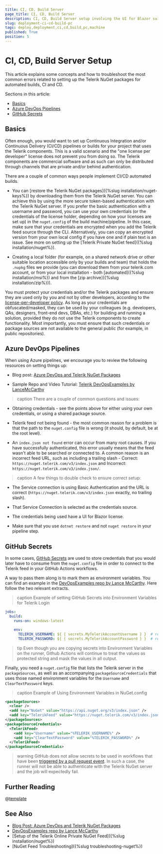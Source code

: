 ```yaml
---
title: CI, CD, Build Server
page_title: CI, CD, Build Server
description: CI, CD, Build Server setup involving the UI for Blazor suite.
slug: deployment-ci-cd-build-pc
tags: deploy,deployment,ci,cd,build,pc,machine
published: True
position: 5
---
```


# CI, CD, Build Server Setup

This article explains some concepts and how to troubleshoot the most common errors related to setting up the Telerik NuGet packages for automated builds, CI and CD.

Sections in this article:


* [Basics](#basics)
* [Azure DevOps Pipelines](#azure-devops-pipelines)
* [GitHub Secrets](#github-secrets)

## Basics

Often enough, you would want to set up Continuous Integration and/or Continuous Delivery (CI/CD) pipelines or builds for your project that uses the Telerik components. This is a valid scenario and the "one license per developer" license does not prevent you from doing so. The Telerik components are commercial software and as such can only be distributed through channels that are private and/or behind authentication.

There are a couple of common ways people implement CI/CD automated builds.

* You can [restore the Telerik NuGet packages]({%slug installation/nuget-keys%}) by downloading them from the Telerik NuGet server. You can achieve this by using the more secure token-based authentication with the Telerik NuGet server. If you prefer the basic authentication with a username and password, you can use your own credentials (or the credentials of the license holder, depending on how your licenses are set up) in the `nuget.config` of the build machine/pipeline. In this case, make sure that your credentials are encrypted when you add the Telerik feed source through the CLI. Alternatively, you can copy an encrypted version from your own local config if you have one and if plain text is an issue. See more on setting up the [Telerik Private NuGet feed]({%slug installation/nuget%}).

* Creating a local folder (for example, on a shared network drive or other suitable location accessible only by your builds and team) that holds the `.nupkg` files we provide (you can download them from your telerik.com account, or from your local installation - both [automated]({%slug installation/msi%}) and from the [zip archive]({%slug installation/zip%})).

You must protect your credentials and/or the Telerik packages and ensure they are used only by you and not by other developers, according to the [license-per-developer policy](https://www.telerik.com/purchase/license-agreement/blazor-ui). As long as your credentials are obfuscated/masked, they can be used by your colleagues (e.g. developers, QAs, designers, front-end devs, DBAs, etc.) for building and running a solution, provided they do not use the Telerik components to create functionality. Most importantly, you must ensure that such credentials or package sources are not available to the general public (for example, in public repositories). 


## Azure DevOps Pipelines

When using Azure pipelines, we encourage you to review the following resources on setting things up:

* Blog post: [Azure DevOps and Telerik NuGet Packages](https://www.telerik.com/blogs/azure-devops-and-telerik-nuget-packages)

* Sample Repo and Video Tutorial: [Telerik DevOpsExamples by LanceMcCarthy](https://github.com/LanceMcCarthy/DevOpsExamples)

>caption There are a couple of common questions and issues:

* Obtaining credentials - see the points above for either using your own credentials, or using a shared package source.

* Telerik feed not being found - the most common reason for a problem is that the path to the `nuget.config` file is wrong (it should, by default, be at the root level).

* An `index.json not found` error can occur from many root causes. If you have successfully authenticated, this error usually means that the feed wasn't able to be searched or connected to. A common reason is an incorrect feed URL, such as including a trailing slash - Correct: `https://nuget.telerik.com/v3/index.json` and Incorrect: `https://nuget.telerik.com/v3/index.json/`.

>caption A few things to double check to ensure correct setup:

* The Service connection is using Basic Authentication and the URL is correct (`https://nuget.telerik.com/v3/index.json` exactly, no trailing slash).

* That Service Connection is selected as the credentials source.

* The credentials being used have a UI for Blazor license.

* Make sure that you use `dotnet restore` and not `nuget restore` in your pipeline step.


## GitHub Secrets

In some cases, [GitHub Secrets](https://docs.github.com/en/actions/configuring-and-managing-workflows/creating-and-storing-encrypted-secrets) are used to store credentials that you would later have to consume from the `nuget.config` file in order to connect to the Telerik feed in your GitHub Actions workflows.

A way to pass them along is to mark them as environment variables. You can find an example in the [DevOpsExamples repo by Lance McCarthy](https://github.com/LanceMcCarthy/DevOpsExamples). Here follow the two relevant extracts.

>caption Example of setting GitHub Secrets into Environment Variables for Telerik Login

````YAML
jobs:
  build:
    runs-on: windows-latest

    env:
      TELERIK_USERNAME: ${ { secrets.MyTelerikAccountUsername } }  # remove the space between the brackets
      TELERIK_PASSWORD: ${ { secrets.MyTelerikAccountPassword } }  # remove the space between the brackets

````

>tip Even though you are copying secrets into Environment Variables on the runner, Github Actions will continue to treat the values as protected string and mask the values in all output.

Finally, you need a `nuget.config` file that lists the Telerik server in the `packageSources`, as well as an accompanying `packageSourceCredentials` that uses those named environment variables for the `Username` and `ClearTextPassword` keys.

>caption Example of Using Environment Variables in NuGet.config

````XML
<packageSources>
  <clear />
  <add key="NuGet" value="https://api.nuget.org/v3/index.json" />
  <add key="TelerikFeed" value="https://nuget.telerik.com/v3/index.json" />
</packageSources>
<packageSourceCredentials>
  <TelerikFeed>
    <add key="Username" value="%TELERIK_USERNAME%" />
    <add key="ClearTextPassword" value="%TELERIK_PASSWORD%" />
  </TelerikFeed>
</packageSourceCredentials>
````

>warning GitHub does not allow secrets to be used in workflows that have been [triggered by a pull request event](https://docs.github.com/en/actions/reference/events-that-trigger-workflows). In such a case, the runner will not be able to authenticate with the Telerik NuGet server and the job will expectedly fail.



## Further Reading

@[template](/_contentTemplates/common/issues-and-warnings.md#nuget-security-links)


## See Also

* [Blog Post: Azure DevOps and Telerik NuGet Packages](https://www.telerik.com/blogs/azure-devops-and-telerik-nuget-packages)
* [DevOpsExamples repo by Lance McCarthy](https://github.com/LanceMcCarthy/DevOpsExamples)
* [Setup of the Telerik Online Private NuGet Feed]({%slug installation/nuget%})
* [NuGet Feed Troubleshooting]({%slug troubleshooting-nuget%})

